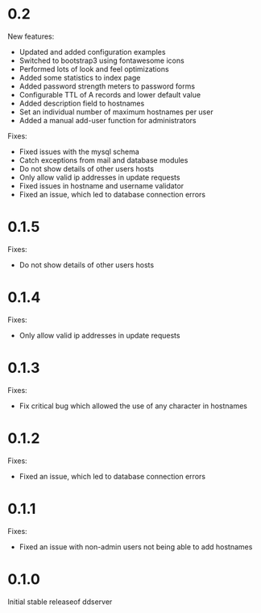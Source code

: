 0.2
===

New features:

* Updated and added configuration examples
* Switched to bootstrap3 using fontawesome icons
* Performed lots of look and feel optimizations
* Added some statistics to index page
* Added password strength meters to password forms
* Configurable TTL of A records and lower default value
* Added description field to hostnames
* Set an individual number of maximum hostnames per user
* Added a manual add-user function for administrators

Fixes:

* Fixed issues with the mysql schema
* Catch exceptions from mail and database modules
* Do not show details of other users hosts
* Only allow valid ip addresses in update requests
* Fixed issues in hostname and username validator
* Fixed an issue, which led to database connection errors

0.1.5
=====

Fixes:

* Do not show details of other users hosts

0.1.4
=====

Fixes:

* Only allow valid ip addresses in update requests

0.1.3
=====

Fixes:

* Fix critical bug which allowed the use of any character in hostnames

0.1.2
=====

Fixes:

* Fixed an issue, which led to database connection errors

0.1.1
=====

Fixes:

* Fixed an issue with non-admin users not being able to add hostnames

0.1.0
=====

Initial stable releaseof ddserver
